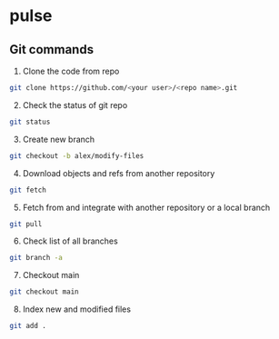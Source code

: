# pulse


## Git commands

1. Clone the code from repo

```bash
git clone https://github.com/<your user>/<repo name>.git
```

2. Check the status of git repo

```bash
git status
```

3. Create new branch

```bash
git checkout -b alex/modify-files
```

4. Download objects and refs from another repository

```bash
git fetch
```

5. Fetch from and integrate with another repository or a local branch

```bash
git pull
```

6. Check list of all branches

```bash
git branch -a
```

7. Checkout main

```bash
git checkout main
```

8. Index new and modified files

```bash
git add .
```
